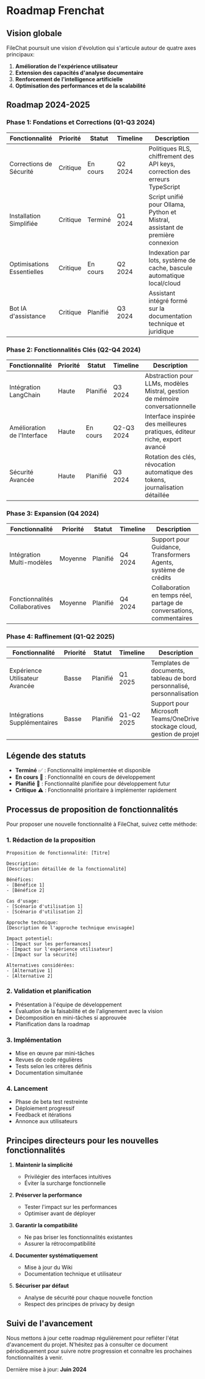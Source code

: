 
# Roadmap Frenchat

## Vision globale

FileChat poursuit une vision d'évolution qui s'articule autour de quatre axes principaux:

1. **Amélioration de l'expérience utilisateur**
2. **Extension des capacités d'analyse documentaire**
3. **Renforcement de l'intelligence artificielle**
4. **Optimisation des performances et de la scalabilité**

## Roadmap 2024-2025

### Phase 1: Fondations et Corrections (Q1-Q3 2024)

| Fonctionnalité                   | Priorité  | Statut       | Timeline   | Description                                                |
|---------------------------------|-----------|--------------|------------|------------------------------------------------------------|
| Corrections de Sécurité         | Critique  | En cours     | Q2 2024    | Politiques RLS, chiffrement des API keys, correction des erreurs TypeScript |
| Installation Simplifiée         | Critique  | Terminé      | Q1 2024    | Script unifié pour Ollama, Python et Mistral, assistant de première connexion |
| Optimisations Essentielles      | Critique  | En cours     | Q2 2024    | Indexation par lots, système de cache, bascule automatique local/cloud |
| Bot IA d'assistance             | Critique  | Planifié     | Q3 2024    | Assistant intégré formé sur la documentation technique et juridique |

### Phase 2: Fonctionnalités Clés (Q2-Q4 2024)

| Fonctionnalité                   | Priorité  | Statut       | Timeline   | Description                                                |
|---------------------------------|-----------|--------------|------------|------------------------------------------------------------|
| Intégration LangChain           | Haute     | Planifié     | Q3 2024    | Abstraction pour LLMs, modèles Mistral, gestion de mémoire conversationnelle |
| Amélioration de l'Interface     | Haute     | En cours     | Q2-Q3 2024 | Interface inspirée des meilleures pratiques, éditeur riche, export avancé |
| Sécurité Avancée                | Haute     | Planifié     | Q3 2024    | Rotation des clés, révocation automatique des tokens, journalisation détaillée |

### Phase 3: Expansion (Q4 2024)

| Fonctionnalité                   | Priorité  | Statut       | Timeline   | Description                                                |
|---------------------------------|-----------|--------------|------------|------------------------------------------------------------|
| Intégration Multi-modèles        | Moyenne   | Planifié     | Q4 2024    | Support pour Guidance, Transformers Agents, système de crédits |
| Fonctionnalités Collaboratives   | Moyenne   | Planifié     | Q4 2024    | Collaboration en temps réel, partage de conversations, commentaires |

### Phase 4: Raffinement (Q1-Q2 2025)

| Fonctionnalité                   | Priorité  | Statut       | Timeline   | Description                                                |
|---------------------------------|-----------|--------------|------------|------------------------------------------------------------|
| Expérience Utilisateur Avancée   | Basse     | Planifié     | Q1 2025    | Templates de documents, tableau de bord personnalisé, personnalisation |
| Intégrations Supplémentaires     | Basse     | Planifié     | Q1-Q2 2025 | Support pour Microsoft Teams/OneDrive, stockage cloud, gestion de projet |

## Légende des statuts

- **Terminé** ✅ : Fonctionnalité implémentée et disponible
- **En cours** 🚧 : Fonctionnalité en cours de développement
- **Planifié** 📅 : Fonctionnalité planifiée pour développement futur
- **Critique** ⚠️ : Fonctionnalité prioritaire à implémenter rapidement

## Processus de proposition de fonctionnalités

Pour proposer une nouvelle fonctionnalité à FileChat, suivez cette méthode:

### 1. Rédaction de la proposition

```
Proposition de fonctionnalité: [Titre]

Description:
[Description détaillée de la fonctionnalité]

Bénéfices:
- [Bénéfice 1]
- [Bénéfice 2]

Cas d'usage:
- [Scénario d'utilisation 1]
- [Scénario d'utilisation 2]

Approche technique:
[Description de l'approche technique envisagée]

Impact potentiel:
- [Impact sur les performances]
- [Impact sur l'expérience utilisateur]
- [Impact sur la sécurité]

Alternatives considérées:
- [Alternative 1]
- [Alternative 2]
```

### 2. Validation et planification

- Présentation à l'équipe de développement
- Évaluation de la faisabilité et de l'alignement avec la vision
- Décomposition en mini-tâches si approuvée
- Planification dans la roadmap

### 3. Implémentation

- Mise en œuvre par mini-tâches
- Revues de code régulières
- Tests selon les critères définis
- Documentation simultanée

### 4. Lancement

- Phase de beta test restreinte
- Déploiement progressif
- Feedback et itérations
- Annonce aux utilisateurs

## Principes directeurs pour les nouvelles fonctionnalités

1. **Maintenir la simplicité**
   - Privilégier des interfaces intuitives
   - Éviter la surcharge fonctionnelle

2. **Préserver la performance**
   - Tester l'impact sur les performances
   - Optimiser avant de déployer

3. **Garantir la compatibilité**
   - Ne pas briser les fonctionnalités existantes
   - Assurer la rétrocompatibilité

4. **Documenter systématiquement**
   - Mise à jour du Wiki
   - Documentation technique et utilisateur

5. **Sécuriser par défaut**
   - Analyse de sécurité pour chaque nouvelle fonction
   - Respect des principes de privacy by design

## Suivi de l'avancement

Nous mettons à jour cette roadmap régulièrement pour refléter l'état d'avancement du projet. N'hésitez pas à consulter ce document périodiquement pour suivre notre progression et connaître les prochaines fonctionnalités à venir.

Dernière mise à jour: **Juin 2024**
